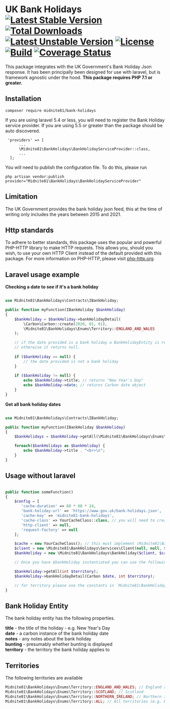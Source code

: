 # UK Bank Holidays [![Latest Stable Version](https://poser.pugx.org/midnite81/bank-holidays/version)](https://packagist.org/packages/midnite81/bank-holidays) [![Total Downloads](https://poser.pugx.org/midnite81/bank-holidays/downloads)](https://packagist.org/packages/midnite81/bank-holidays) [![Latest Unstable Version](https://poser.pugx.org/midnite81/bank-holidays/v/unstable)](https://packagist.org/packages/midnite81/bank-holidays) [![License](https://poser.pugx.org/midnite81/bank-holidays/license.svg)](https://packagist.org/packages/midnite81/bank-holidays) [![Build](https://travis-ci.org/midnite81/bank-holidays.svg?branch=master)](https://travis-ci.org/midnite81/bank-holidays) [![Coverage Status](https://coveralls.io/repos/github/midnite81/bank-holidays/badge.svg?branch=master)](https://coveralls.io/github/midnite81/bank-holidays?branch=master)

This package integrates with the UK Government's Bank Holiday Json response. It has been principally been
designed for use with laravel, but is framework agnostic under the hood. **This package requires PHP 7.1 or greater.**

## Installation

```
composer require midnite81/bank-holidays
```

If you are using laravel 5.4 or less, you will need to register the Bank Holiday service provider. If you are using 5.5
or greater than the package should be auto discovered.

```
 'providers' => [
      ...
      \Midnite81\BankHolidays\BankHolidayServiceProvider::class,
      ...
  ];
```

You will need to publish the configuration file. To do this, please run

```
php artisan vendor:publish provider="Midnite81\BankHolidays\BankHolidayServiceProvider"
```

## Limitation

The UK Government provides the bank holiday json feed, this at the time of writing only includes the 
years between 2015 and 2021. 

## Http standards

To adhere to better standards, this package uses the popular and powerful PHP-HTTP library to make HTTP requests. 
This allows you, should you wish, to use your own HTTP Client instead of the default provided with this package. 
For more information on PHP-HTTP, please visit [php-http.org](http://docs.php-http.org/en/latest/).

## Laravel usage example

**Checking a date to see if it's a bank holiday**

```php

use Midnite81\BankHolidays\Contracts\IBankHoliday;

public function myFunction(IBankHoliday $bankHoliday)
{ 
    $bankHoliday = $bankHoliday->bankHolidayDetail(
        \Carbon\Carbon::create(2020, 01, 01), 
        \Midnite81\BankHolidays\Enums\Territory::ENGLAND_AND_WALES
    );

    // if the date provided is a bank holiday a BankHolidayEntity is returned
    // otherwise it returns null.
   
    if ($bankHoliday == null) {
        // the date provided is not a bank holiday
    }
    
    if ($bankHoliday != null) { 
        echo $bankHoliday->title; // returns "New Year's Day"
        echo $bankHoliday->date; // returns Carbon date object    
    } 
}
```

**Get all bank holiday dates**

```php

use Midnite81\BankHolidays\Contracts\IBankHoliday;

public function myFunction(IBankHoliday $bankHoliday)
{ 
    $bankHolidays = $bankHoliday->getAll(\Midnite81\BankHolidays\Enums\Territory::ENGLAND_AND_WALES);

    foreach($bankHolidays as $bankHoliday) { 
        echo $bankHoliday->title . "<br>\n";  
    }
}
```

## Usage without laravel

```php

public function someFunction()
{ 
    $config = [
       'cache-duration' => 60 * 60 * 24,
       'bank-holiday-url' => 'https://www.gov.uk/bank-holidays.json',
       'cache-key' => 'midnite81-bank-holidays',
       'cache-class' => YourCacheClass::class, // you will need to create a cache class 
       'http-client' => null,
       'request-factory' => null
    ];

    $cache = new YourCacheClass(); // this must implement \Midnite81\BankHolidays\Contracts\Drivers\ICache
    $client = new \Midnite81\BankHolidays\Services\Client(null, null, $config);
    $bankHoliday = new \Midnite81\BankHolidays\BankHoliday($client, $cache, $config);

    // Once you have $bankHoliday instantiated you can use the following methods

    $bankHoliday->getAll(int $territory);
    $bankHoliday->bankHolidayDetail(Carbon $date, int $territory);

    // for territory please use the constants in `Midnite81\BankHolidays\Enums\Territory`
}

```

## Bank Holiday Entity

The bank holiday entity has the following properties.

**title** - the title of the holiday - e.g. New Year's Day   
**date** - a carbon instance of the bank holiday date    
**notes** - any notes about the bank holiday    
**bunting** - presumably whether bunting is displayed    
**territory** - the territory the bank holiday applies to    

## Territories

The following territories are available

```php
Midnite81\BankHolidays\Enums\Territory::ENGLAND_AND_WALES; // England and Wales   
Midnite81\BankHolidays\Enums\Territory::SCOTLAND; // Scotland   
Midnite81\BankHolidays\Enums\Territory::NORTHERN_IRELAND; // Northern Ireland   
Midnite81\BankHolidays\Enums\Territory::ALL; // All territories (e.g. England, Wales, Scotland and Northern Ireland)
```